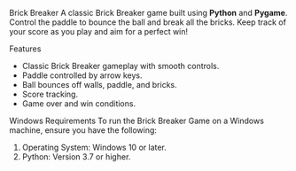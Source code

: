 Brick Breaker 
A classic Brick Breaker game built using **Python** and **Pygame**. Control the paddle to bounce the ball and break all the bricks. 
Keep track of your score as you play and aim for a perfect win!


 Features
- Classic Brick Breaker gameplay with smooth controls.
- Paddle controlled by arrow keys.
- Ball bounces off walls, paddle, and bricks.
- Score tracking.
- Game over and win conditions.

Windows Requirements
To run the Brick Breaker Game on a Windows machine, ensure you have the following:
1. Operating System: Windows 10 or later.
2. Python: Version 3.7 or higher.
